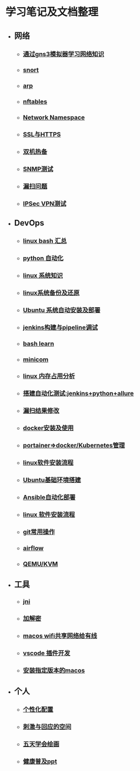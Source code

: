 # 学习笔记及文档整理

- ## 网络  
  - ### [通过gns3模拟器学习网络知识](network/network-learn.md)  
  - ### [snort](./snort/snort.md)  
  - ### [arp](work/arp-nmap.md) 
  - ### [nftables](network/nftables.md)  
  - ### [Network Namespace](network/namespace.md)  
  - ### [SSL与HTTPS](network/ssl-https.md)  
  - ### [双机热备](network/keeplive.md)  
  - ### [SNMP测试](network/snmp.md)  
  - ### [漏扫问题](network/https-certificate.md)  
  - ### [IPSec VPN测试](network/ipsec-vpn.md)  
- ## DevOps
  - ### [linux bash 汇总](https://github.com/ymm135/bash-tools)  
  - ### [python 自动化](DevOps/python.md)  
  - ### [linux 系统知识](DevOps/linux-os.md)  
  - ### [linux系统备份及还原](DevOps/linux-backup-restore.md)  
  - ### [Ubuntu 系统自动安装及部署](DevOps/ubuntu-auto.md)  
  - ### [jenkins构建与pipeline调试](DevOps/jenkins-build.md) 
  - ### [bash learn](DevOps/bash-learn.md) 
  - ### [minicom](DevOps/minicom.md) 
  - ### [linux 内存占用分析](DevOps/linux-mem.md) 
  - ### [搭建自动化测试:jenkins+python+allure](DevOps/auto-test.md) 
  - ### [漏扫结果修改](DevOps/holes.md) 
  - ### [docker安装及使用](DevOps/docker.md) 
  - ### [portainer=>docker/Kubernetes管理](DevOps/portainer.md) 
  - ### [linux软件安装流程](DevOps/linux-install.md) 
  - ### [Ubuntu基础环境搭建](DevOps/ubuntu-base.md) 
  - ### [Ansible自动化部署](DevOps/ansible.md) 
  - ### [linux 软件安装流程](DevOps/linux-install.md) 
  - ### [git常用操作](DevOps/git.md) 
  - ### [airflow](DevOps/airflow.md) 
  - ### [QEMU/KVM](DevOps/QEMU-KVM.md) 
- ## 工具
  - ### [jni](work/jni.md)  
  - ### [加解密](work/Encryption.md)
  - ### [macos wifi共享网络给有线](notes/share-network.md)   
  - ### [vscode 插件开发](notes/vscode-plugin-dev.md)   
  - ### [安装指定版本的macos](notes/macos-install.md)   
- ## 个人
  - ### [个性化配置](notes/my.md)  
  - ### [刺激与回应的空间](notes/刺激与回应的空间.md) 
  - ### [五天学会绘画](notes/五天学会绘画.md)  
  - ### [健康普及ppt](resources/files/notes/南京市健康普及.pptx)

